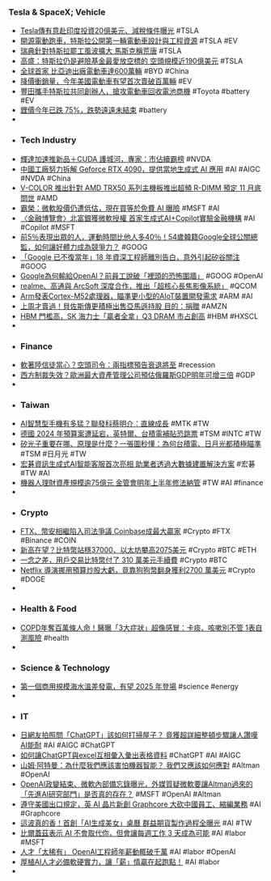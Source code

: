 ### Tesla & SpaceX; Vehicle
- [Tesla傳有意赴印度投資20億美元、減稅條件曝光](https://today.line.me/tw/v2/article/Qw3EElz) #TSLA
- [開源電動跑車，特斯拉公開第一輛電動車設計與工程資源](https://technews.tw/2023/11/24/tesla-open-source-roadster/) #TSLA #EV
- [瑞典針對特斯拉罷工風波擴大 馬斯克稱荒唐](https://wantrich.chinatimes.com/news/20231124900639-420201) #TSLA
- [高盛：特斯拉仍是避險基金最愛放空標的 空頭規模近190億美元](https://m.cnyes.com/news/id/5389539) #TSLA
- [全球首家 比亞迪出廠電動車達600萬輛](https://www.ctee.com.tw/news/20231124701088-430804) #BYD #China
- [降價衝銷量，今年美國電動車有望首次賣破百萬輛](https://finance.technews.tw/2023/11/24/us-ev-sales-expected-over-million-for-first-time-this-year/) #EV
- [豐田攜手特斯拉共同創辦人，搶攻電動車回收電池商機](https://www.gvm.com.tw/article/107831) #Toyota #battery #EV
- [鋰價今年已跌 75%，跌勢遠遠未結束](https://technews.tw/2023/11/24/lithium-price-75drop/) #battery
-
- ### Tech Industry
- [輝達加速推新品＋CUDA 護城河，專家：市佔續霸榜](https://finance.technews.tw/2023/11/24/nvidia-new-gpu-and-cuda-wall/) #NVDA
- [中國工廠努力拆解 Geforce RTX 4090，提供當地生成式 AI 應用](https://technews.tw/2023/11/24/chinese-factory-hard-at-work-tearing-down-geforce-rtx-4090/) #AI #AIGC #NVDA #China
- [V-COLOR 推出針對 AMD TRX50 系列主機板推出超頻 R-DIMM 預定 11 月底問世](https://gnn.gamer.com.tw/detail.php?sn=259630) #AMD
- [霸榮：微軟股價仍遭低估，現在買等於免費 AI 曝險](https://finance.technews.tw/2023/11/24/microsoft-ai-stock-price/) #MSFT #AI
- [〈金融博覽會〉北富銀獲微軟授權 首家生成式AI+Copilot實驗金融機構](https://news.cnyes.com/news/id/5390704) #AI #Copilot #MSFT
- [前5％表現出眾的人，運動時間比他人多40％！54歲韓籍Google全球公關總監，如何讓好體力成為競爭力？](https://www.fiftyplus.com.tw/articles/29254) #GOOG
- [「Google 已不復當年」18 年資深工程師離別告白，意外引起矽谷關注](https://www.inside.com.tw/article/33432-ian-hickson-google) #GOOG
- [Google為何輸給OpenAI？前員工說破「裡頭的恐怖圍牆」](https://www.blocktempo.com/why-google-lost-to-openai/) #GOOG #OpenAI
- [realme、高通與 ArcSoft 深度合作，推出「超核心長焦影像系統」](https://technews.tw/2023/11/22/realme-qualcomm-arcsoft/) #QCOM
- [Arm發表Cortex-M52處理器，瞄準更小型的AIoT裝置開發需求](https://www.ithome.com.tw/news/159981) #ARM #AI
- [上周才賣過！貝佐斯傳更積極出售亞馬遜持股 目的：捐贈](https://news.cnyes.com/news/id/5388574) #AMZN
- [HBM 門檻高，SK 海力士「贏者全拿」Q3 DRAM 市占創高](https://technews.tw/2023/11/24/sk-hynix-hbm-dram/) #HBM #HXSCL
-
- ### Finance
- [軟著陸信徒當心？空頭司令：兩指標預告衰退將至](https://finance.technews.tw/2023/11/23/these-two-leading-indicators-suggest-a-u-s-recession-has-already-begun/) #recession
- [西方制裁失效？歐洲最大資產管理公司預估俄羅斯GDP明年可增三倍](https://www.rfi.fr/tw/中國/20231123-西方制裁失效-歐洲最大資產管理公司預估俄羅斯gdp明年可增三倍) #GDP
-
- ### Taiwan
- [AI智慧型手機有多猛？聯發科蔡明介：直線成長](https://www.ctee.com.tw/news/20231123701399-430201) #MTK #TW
- [德國 2024 年預算案遭延宕，英特爾、台積電補貼恐跳票](https://technews.tw/2023/11/23/german-court-ruling-could-cost-intel-billions-of-euros-in-subsidies/) #TSM #INTC #TW
- [矽光子重要在哪、原理是什麼？一張圖秒懂：為何台積電、日月光都積極瞄準](https://www.bnext.com.tw/article/77353/ase-tsma-silicon-photonics-cpo) #TSM #日月光 #TW
- [宏碁資訊生成式AI智能客服首次亮相 助業者透過大數據建置解決方案](https://tw.stock.yahoo.com/news/宏碁資訊生成式ai智能客服首次亮相-助業者透過大數據建置解決方案-043006754.html) #宏碁 #TW #AI
- [機器人理財資產規模逾75億元 金管會明年上半年修法納管](https://m.cnyes.com/news/id/5390597) #TW #AI #finance
-
- ### Crypto
- [FTX、幣安相繼陷入司法爭議 Coinbase成最大贏家](https://news.cnyes.com/news/id/5390284) #Crypto #FTX #Binance #COIN
- [新高在望？比特幣站穩37000、以太坊攀高2075美元](https://www.blocktempo.com/is-bitcoin-new-high-coming/) #Crypto #BTC #ETH
- [一念之差，用戶交易比特幣付了 310 萬美元手續費](https://ccc.technews.tw/2023/11/24/3million-btc-transaction-fee/) #Crypto #BTC
- [Netflix 導演挪用預算炒股大虧，竟靠狗狗幣翻身獲利2700 萬美元](https://blockcast.it/2023/11/23/director-yolod-4m-of-netflix-budget-into-dogecoin-made-27m/) #Crypto #DOGE
-
- ### Health & Food
- [COPD年奪百萬條人命！醫曝「3大症狀」超像感冒：卡痰、咳嗽別不管 1表自測風險](https://tw.news.yahoo.com/copd年奪百萬條人命-醫曝-3大症狀-超像感冒-卡痰-083000441.html) #health
-
- ### Science & Technology
- [第一個商用規模海水溫差發電，有望 2025 年登場](https://technews.tw/2023/11/23/first-commercial-scale-otec/) #science #energy
-
- ### IT
- [日網友拍照問「ChatGPT」該如何打掃屋子？ 竟獲超詳細整頓步驟讓人讚嘆AI能耐](https://www.toy-people.com/?p=85282) #AI #AIGC #ChatGPT
- [如何讓ChatGPT與excel互相彙入彙出表格資料](https://www.yongxi-stat.com/chatgpt_excel_data/) #ChatGPT #AI #AIGC
- [山姆·阿特曼：為什麼我們應該害怕機器智能？ 我們又應該如何應對](https://www.techbang.com/posts/111276-why-you-should-be-afraid-of-machine-intelligence) #Altman #OpenAI
- [OpenAI政變結束、微軟內部備忘錄曝光，外媒質疑微軟要讓Altman過來的「先進AI研究部門」是否真的存在？](https://www.techbang.com/posts/111299-microsofts-internal-memo-after-the-openai-coup-raised) #MSFT #OpenAI #Altman
- [遵守美國出口規定，英 AI 晶片新創 Graphcore 大砍中國員工、縮編業務](https://technews.tw/2023/11/23/graphcore-cuts-most-of-its-staff-in-china/) #AI #Graphcore
- [這波真的香！首創「AI生成美女」桌曆 群益期貨製作過程全曝光](https://tw.news.yahoo.com/這波真的香-首創-ai生成美女-桌曆-群益期貨製作過程全曝光-044509729.html) #AI #TW
- [比爾蓋茲表示 AI 不會取代你，但會讓每週工作 3 天成為可能](https://www.kocpc.com.tw/archives/522017) #AI #labor #MSFT
- [人才「太稀有」 OpenAI工程師年薪動輒破千萬](https://tw.news.yahoo.com/人才-太稀有-openai工程師年薪動輒破千萬-015132775.html) #AI #labor #OpenAI
- [厚植AI人才必備軟硬實力，讓「薪」情贏在起跑點！](https://www.gvm.com.tw/article/107587) #AI #labor
-